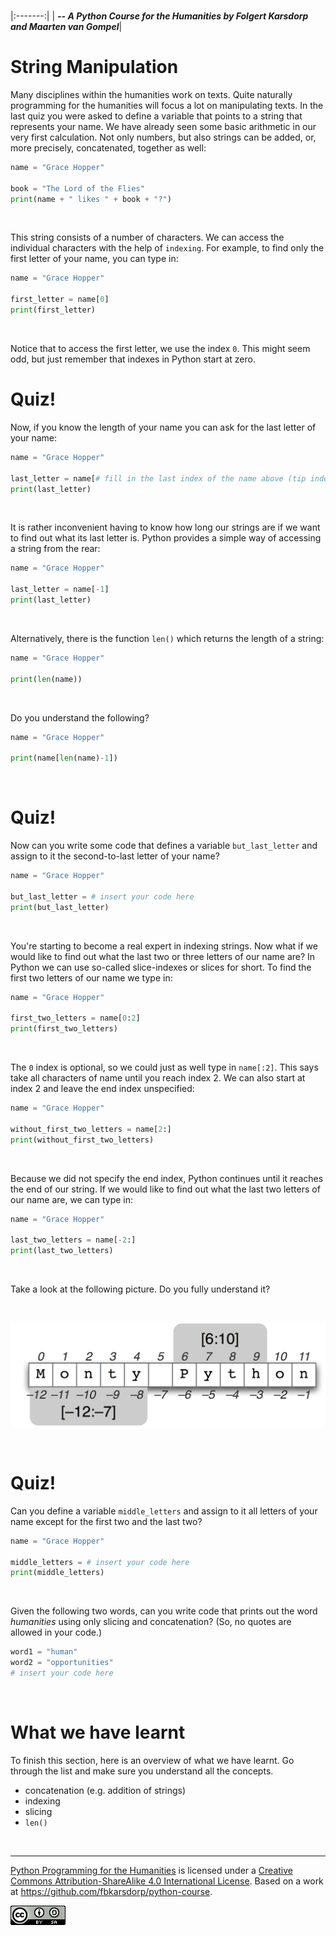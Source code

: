 
<BR>

|:-------:|
| <span style="font-size: 100%"><b>_-- A Python Course for the Humanities by Folgert Karsdorp and Maarten van Gompel_</b></span>|

# String Manipulation

Many disciplines within the humanities work on texts. Quite naturally programming for the humanities will focus a lot on manipulating texts. In the last quiz you were asked to define a variable that points to a string that represents your name. We have already seen some basic arithmetic in our very first calculation. Not only numbers, but also strings can be added, or, more precisely, concatenated, together as well:

```python runnable
name = "Grace Hopper"

book = "The Lord of the Flies"
print(name + " likes " + book + "?")
```
<BR>

This string consists of a number of characters. We can access the individual characters with the help of `indexing`. For example, to find only the first letter of your name, you can type in:

```python runnable
name = "Grace Hopper"

first_letter = name[0]
print(first_letter)
```

<BR>

Notice that to access the first letter, we use the index `0`. This might seem odd, but just remember that indexes in Python start at zero.

# Quiz!

Now, if you know the length of your name you can ask for the last letter of your name:

```python runnable
name = "Grace Hopper"

last_letter = name[# fill in the last index of the name above (tip indexes start at 0)]
print(last_letter)
```

<BR>

It is rather inconvenient having to know how long our strings are if we want to find out what its last letter is. Python provides a simple way of accessing a string from the rear:

```python runnable
name = "Grace Hopper"

last_letter = name[-1]
print(last_letter)
```

<BR>

Alternatively, there is the function `len()` which returns the length of a string:

```python runnable
name = "Grace Hopper"

print(len(name))
```

<BR>

Do you understand the following?

```python runnable
name = "Grace Hopper"

print(name[len(name)-1])
```

<BR>

# Quiz!

Now can you write some code that defines a variable `but_last_letter` and assign to it the second-to-last letter of your name?

```python runnable
name = "Grace Hopper"

but_last_letter = # insert your code here
print(but_last_letter)
```

<BR>


You're starting to become a real expert in indexing strings. Now what if we would like to find out what the last two or three letters of our name are? In Python we can use so-called slice-indexes or slices for short. To find the first two letters of our name we type in:

```python runnable
name = "Grace Hopper"

first_two_letters = name[0:2]
print(first_two_letters)
```

<BR>

The `0` index is optional, so we could just as well type in `name[:2]`. This says take all characters of name until you reach index 2. We can also start at index 2 and leave the end index unspecified:

```python runnable
name = "Grace Hopper"

without_first_two_letters = name[2:]
print(without_first_two_letters)
```

<BR>


Because we did not specify the end index, Python continues until it reaches the end of our string. If we would like to find out what the last two letters of our name are, we can type in:

```python runnable
name = "Grace Hopper"

last_two_letters = name[-2:]
print(last_two_letters)
```

<BR>

Take a look at the following picture. Do you fully understand it?

<BR>

![String Slicing](string_slicing.png)

<BR>

# Quiz!

Can you define a variable `middle_letters` and assign to it all letters of your name except for the first two and the last two?

```python runnable
name = "Grace Hopper"

middle_letters = # insert your code here
print(middle_letters)
```

<BR>

Given the following two words, can you write code that prints out the word _humanities_ using only slicing and concatenation? (So, no quotes are allowed in your code.)

```python runnable
word1 = "human"
word2 = "opportunities"
# insert your code here
```

<BR>


# What we have learnt

To finish this section, here is an overview of what we have learnt. Go through the list and make sure you understand all the concepts.

* concatenation (e.g. addition of strings)
* indexing
* slicing
* `len()`

<BR>

----

[Python Programming for the Humanities](http://fbkarsdorp.github.io/python-course) is licensed under a [Creative Commons Attribution-ShareAlike 4.0 International License](https://creativecommons.org/licenses/by-sa/4.0/). Based on a work at https://github.com/fbkarsdorp/python-course.

![Creative Commons](CreativeCommons.png)


